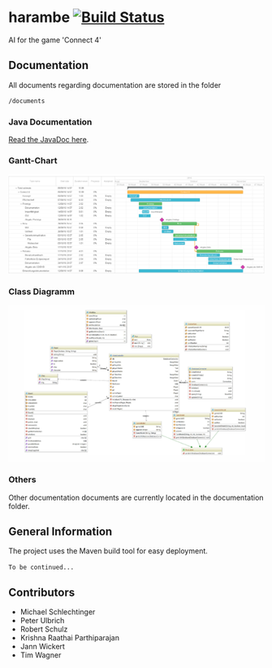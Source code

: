 # harambe [![Build Status](https://travis-ci.org/PeterUlb/harambe.svg?branch=master)](https://travis-ci.org/PeterUlb/harambe)

AI for the game 'Connect 4'

## Documentation

All documents regarding documentation are stored in the folder
```sh
/documents
```

### Java Documentation

[Read the JavaDoc here](https://htmlpreview.github.io/?https://github.com/PeterUlb/harambe/tree/feature/documentation/documentation/JavaDoc_v01/index.html).

### Gantt-Chart

![GitHub Logo](https://raw.githubusercontent.com/PeterUlb/harambe/develop/documentation/Projektplan-Ganttchart.png)

### Class Diagramm

![GitHub Logo](https://raw.githubusercontent.com/PeterUlb/harambe/develop/documentation/ClassDiagram.png)


### Others
Other documentation documents are currently located in the documentation folder.

## General Information

The project uses the Maven build tool for easy deployment.

`To be continued...`

## Contributors
* Michael Schlechtinger
* Peter Ulbrich
* Robert Schulz
* Krishna Raathai Parthiparajan
* Jann Wickert
* Tim Wagner